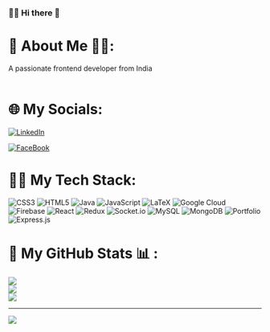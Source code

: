 ### 🙋‍♂️ Hi there 👋


# 💫 About Me 👨‍💼:
A passionate frontend developer from India<br><br> 


# 🌐 My Socials:

 [![LinkedIn](https://img.shields.io/badge/LinkedIn-%230077B5.svg?logo=linkedin&logoColor=white)](https://www.linkedin.com/in/imasishranjan/) 

 [![FaceBook](https://img.shields.io/badge/FaceBook-%230077B5.svg?logo=facebook&logoColor=white)](https://www.facebook.com/asishranjandas02/) 


# 👨‍💻 My Tech Stack:

![CSS3](https://img.shields.io/badge/css3-%231572B6.svg?style=for-the-badge&logo=css3&logoColor=white) ![HTML5](https://img.shields.io/badge/html5-%23E34F26.svg?style=for-the-badge&logo=html5&logoColor=white) ![Java](https://img.shields.io/badge/java-%23ED8B00.svg?style=for-the-badge&logo=java&logoColor=white) ![JavaScript](https://img.shields.io/badge/javascript-%23323330.svg?style=for-the-badge&logo=javascript&logoColor=%23F7DF1E) ![LaTeX](https://img.shields.io/badge/latex-%23008080.svg?style=for-the-badge&logo=latex&logoColor=white) ![Google Cloud](https://img.shields.io/badge/Google%20Cloud-%234285F4.svg?style=for-the-badge&logo=google-cloud&logoColor=white) ![Firebase](https://img.shields.io/badge/firebase-%23039BE5.svg?style=for-the-badge&logo=firebase) ![React](https://img.shields.io/badge/react-%2320232a.svg?style=for-the-badge&logo=react&logoColor=%2361DAFB) ![Redux](https://img.shields.io/badge/redux-%23593d88.svg?style=for-the-badge&logo=redux&logoColor=white) ![Socket.io](https://img.shields.io/badge/Socket.io-black?style=for-the-badge&logo=socket.io&badgeColor=010101) ![MySQL](https://img.shields.io/badge/mysql-%2300f.svg?style=for-the-badge&logo=mysql&logoColor=white) ![MongoDB](https://img.shields.io/badge/MongoDB-%234ea94b.svg?style=for-the-badge&logo=mongodb&logoColor=white) ![Portfolio](https://img.shields.io/badge/Portfolio-%23000000.svg?style=for-the-badge&logo=firefox&logoColor=#FF7139) ![Express.js](https://img.shields.io/badge/express.js-%23404d59.svg?style=for-the-badge&logo=express&logoColor=%2361DAFB)


# 🐾 My GitHub Stats 📊 :

![](https://github-readme-stats.vercel.app/api?username=imasishranjan&theme=dark&hide_border=false&include_all_commits=false&count_private=false)<br/>
![](https://github-readme-streak-stats.herokuapp.com/?user=imasishranjan&theme=dark&hide_border=false)<br/>
![](https://github-readme-stats.vercel.app/api/top-langs/?username=imasishranjan&theme=dark&hide_border=false&include_all_commits=false&count_private=false&layout=compact)

---
[![](https://visitcount.itsvg.in/api?id=imasishranjan&icon=0&color=0)](https://visitcount.itsvg.in)

<!-- Proudly created with GPRM ( https://gprm.itsvg.in ) -->
